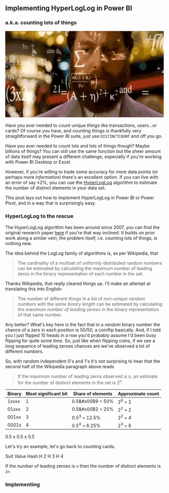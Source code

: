 ## Implementing HyperLogLog in Power BI
### a.k.a. counting lots of things

![Rainman](/uploads/cards.gif)

Have you ever needed to count unique _things_ like transactions, users...or cards? Of course you have, and counting things is thankfully very straightforward in the Power BI suite, just use `DISTINCTCOUNT` and off you go.

Have you ever needed to count lots and lots of things though? Maybe billions of things? You can still use the same function but the sheer amount of data itself may present a different challenge, especially if you're working with Power BI Desktop or Excel.

However, if you're willing to trade some accuracy for more data points (or perhaps more _information_) there's an excellent option. If you can live with an error of say ±2%, you can use the [HyperLogLog](https://en.wikipedia.org/wiki/HyperLogLog) algorithm to estimate the number of distinct elements in your data set.

This post lays out how to implement HyperLogLog in Power BI or Power Pivot, and in a way that is surprisingly easy.

### HyperLogLog to the rescue
The HyperLogLog algorithm has been around since 2007, you can find the original research paper [here](http://algo.inria.fr/flajolet/Publications/FlFuGaMe07.pdf) if you're that way inclined. It builds on prior work along a similar vein; the problem itself, i.e. counting lots of things, is nothing new.

The idea behind the LogLog family of algorithms is, as per Wikipedia, that

> The cardinality of a multiset of uniformly distributed random numbers can be estimated by calculating the maximum number of leading zeros in the binary representation of each number in the set.

Thanks Wikipedia, that really cleared things up. I'll make an attempt at translating this into English:

> The number of different _things_ in a list of _non-unique random numbers_ with the _same binary length_ can be estimated by calculating the _maximum number of leading zeroes_ in the binary representation of that same number.

Any better? What's key here is the fact that in a _random_ binary number the chance of a zero in each position is 50/50, a coinflip basically. And, if I told you I just flipped 10 heads in a row you'd probably assume I'd been busy flipping for quite some time. So, just like when flipping coins, if we see a long sequence of leading zeroes chances are we've observed a lot of different numbers.

So, with random independent 0's and 1's it's not surprising to hear that the second half of the Wikipedia paragraph above reads

> If the maximum number of leading zeros observed is n, an estimate for the number of distinct elements in the set is 2<sup>n</sup>.

|Binary | Most significant bit | Share of elements       | Approximate count |
|-------|----------------------|-------------------------|-------------------|
|1xxxx  | 1                    | 0.5&#x00B9 = 50%   | 2<sup>0</sup> = 1 |
|01xxx  | 2                    | 0.5&#x00B2 = 25%   | 2<sup>1</sup> = 2 |
|001xx  | 3                    | 0.5<sup>3</sup> = 12.5% | 2<sup>2</sup> = 4 |
|0001x  | 4                    | 0.5<sup>4</sup> = 6.25% | 2<sup>3</sup> = 8 |

0.5 x 0.5 x 0.5

Let's try an example, let's go back to counting cards.

Suit  Value Hash
H     2
H     3
H     4


If the number of leading zeroes is `n` then the number of distinct elements is `2n`


### Implementing
